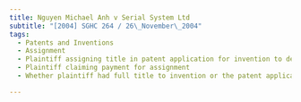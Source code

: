 ```yaml
---
title: Nguyen Michael Anh v Serial System Ltd 
subtitle: "[2004] SGHC 264 / 26\_November\_2004"
tags:
  - Patents and Inventions
  - Assignment
  - Plaintiff assigning title in patent application for invention to defendant company
  - Plaintiff claiming payment for assignment
  - Whether plaintiff had full title to invention or the patent application

---
```


